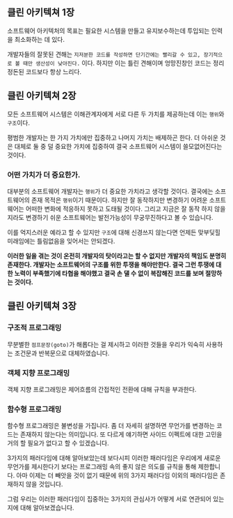 ## 클린 아키텍쳐 1장

소프트웨어 아키텍처의 목표는 필요한 시스템을 만들고 유지보수하는데 투입되는 인력을 최소화하는 데 있다.

개발자들의 잘못된 견해는 `지저분한 코드를 작성하면 단기간에는 빨리갈 수 있고, 장기적으로 볼 때만 생산성이 낮아진다.` 이다. 하지만 이는 틀린 견해이며 엉망진창인 코드는 정리정돈된 코드보다 항상 느리다.

## 클린 아키텍쳐 2장

모든 소프트웨어 시스템은 이해관계자에게 서로 다른 두 가치를 제공하는데 이는 `행위`와 `구조`이다.

평범한 개발자는 한 가지 가치에만 집중하고 나머지 가치는 배제하곤 한다. 더 아쉬운 것은 대체로 둘 중 덜 중요한 가치에 집중하여 결국 소프트웨어 시스템이 쓸모없어진다는 것이다.

### 어떤 가치가 더 중요한가.

대부분의 소프트웨어 개발자는 `행위`가 더 중요한 가치라고 생각할 것이다. 결국에는 소프트웨어의 존재 목적은 `행위`이기 때문이다. 하지만 잘 동작하지만 변경하기 어려운 소프트웨어는 어떠한 변화에 적응하지 못하고 도태될 것이다. 그리고 지금은 잘 동작 하지 않을지라도 변경하기 쉬운 소프트웨어는 발전가능성이 무궁무진하다고 볼 수 있습니다. 

이를 억지스러운 예라고 할 수 있지만 `구조`에 대해 신경쓰지 않는다면 언제든 맞부딪힐 미래임에는 틀림없음을 잊어서는 안되겠다.

**이러한 일을 겪는 것이 온전히 개발자의 탓이라고는 할 수 없지만 개발자의 책임도 분명히 존재한다. 개발자는 소프트웨어의 구조를 위한 투쟁을 해야만한다. 결국 그런 투쟁에 대한 노력이 부족했기에 타협을 해야했고 결국 손 댈 수 없이 복잡해진 코드를 보며 절망하는 것이다.** 

## 클린 아키텍쳐 3장

### 구조적 프로그래밍

무분별한 `점프문장(goto)`가 해롭다는 걸 제시하고 이러한 것들을 우리가 익숙히 사용하는 조건문과 반복문으로 대체하였습니다.

### 객체 지향 프로그래밍

객체 지향 프로그래밍은 제어흐름의 간접적인 전환에 대해 규칙을 부과한다.

### 함수형 프로그래밍

함수형 프로그래밍은 불변성을 가집니다. 좀 더 자세히 설명하면 무언가를 변경하는 코드는 존재하지 않는다는 의미입니다. 또 다르게 얘기하면 사이드 이펙트에 대한 고민을 거의 할 필요가 없다고 할 수 있겠습니다.



3가지의 패러다임에 대해 알아보았는데 보다시피 이러한 패러다임은 우리에게 새로운 무언가를 제시한다기 보다는 프로그래밍 속의 좋지 않은 의도를 규칙을 통해 제한합니다. 아마 이제는 더 빼앗을 것이 없기 때문에 위의 3가지 패러다임 이외의 패러다임은 존재하지 않을 것입니다.

그럼 우리는 이러한 패러다임이 집중하는 3가지의 관심사가 어떻게 서로 연관되어 있는지에 대해 알아보겠습니다.



